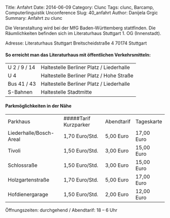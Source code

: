 Title: Anfahrt 
Date: 2014-06-09
Category: Clunc
Tags: clunc, Barcamp, Computerlinguistik Unconference
Slug: 40_anfahrt
Author: Danijela Grgic
Summary: Anfahrt zu clunc



Die Veranstaltung wird bei der MfG Baden-Württemberg stattfinden. Die Räumlichkeiten befinden sich im Literaturhaus Stuttgart 1. OG (Innenstadt).

Adresse: 
Literaturhaus Stuttgart
Breitscheidstraße 4
70174 Stuttgart

#### So erreicht man das Literaturhaus mit öffentlichen Verkehrsmitteln:

<table>
    <tr>
        <td>U 2 / 9 / 14</td>
        <td>Haltestelle Berliner Platz / Liederhalle</td>
    </tr>
        <tr>
        <td>U 4</td>
        <td>Haltestelle Berliner Platz / Hohe Straße</td>
    </tr>
        <tr>
        <td>Bus 41 / 43</td>
        <td>Haltestelle Berliner Platz / Liederhalle</td>
    </tr>
        <tr>
        <td>S-Bahnen</td>
        <td>Haltestelle Stadtmitte</td>
    </tr>
</table>


#### Parkmöglichkeiten in der Nähe
<table>
    <tr>
        <td>Parkhaus</td>
        <td>#####Tarif Kurzparker</td>
        <td>Abendtarif</td>
        <td>Tageskarte</td>
    </tr>
        <tr>
        <td>Liederhalle/Bosch-Areal</td>
        <td>1,70 Euro/Std.</td>
        <td>5,00 Euro</td>
        <td>17,00 Euro</td>
    </tr>
        <tr>
        <td>Tivoli</td>
        <td>1,50 Euro/Std.</td>
        <td>3,00 Euro</td>
        <td>15,00 Euro</td>
    </tr>
        <tr>
        <td>Schlossraße</td>
        <td>1,50 Euro/Std.</td>
        <td>3,00 Euro</td>
        <td>15,00 Euro</td>
    </tr>
        <tr>
        <td>Holzgartenstraße</td>
        <td>1,70 Euro/Std.</td>
        <td>5,00 Euro</td>
        <td>17,00 Euro</td>
    </tr>
        <tr>
        <td>Hofdienergarage</td>
        <td>1,50 Euro/Std.</td>
        <td>2,00 Euro</td>
        <td>12,00 Euro</td>
    </tr>
</table>


Öffnungszeiten: durchgehend / Abendtarif: 18 – 6 Uhr
